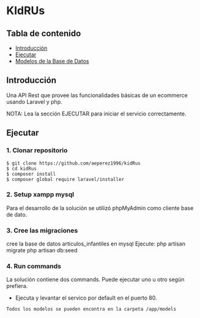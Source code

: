 # KIdRUs

## Tabla de contenido

- [Introducción](#introducción)
- [Ejecutar](#ejecutar)
- [Modelos de la Base de Datos](#bd)
## Introducción
Una API Rest que provee las funcionalidades básicas de un ecommerce usando Laravel y php.

NOTA: Lea la sección EJECUTAR para iniciar el servicio correctamente.
## Ejecutar
### 1. Clonar repositorio

```
$ git clone https://github.com/aeperez1996/kidRus
$ cd kidRus
$ composer install
$ composer global require laravel/installer          
```

### 2. Setup xampp mysql
Para el desarrollo de la solución se utilizó phpMyAdmin como cliente base de dato.
### 3. Cree las migraciones
cree la base de datos articulos_infantiles en mysql 
Ejecute:
php artisan migrate
php artisan db:seed
### 4. Run commands
La solución contiene dos commands. Puede ejecutar uno u otro según prefiera.


- Ejecuta y levantar el servico por default en el puerto 80.
```
Todos los modelos se pueden encontra en la carpeta /app/models


